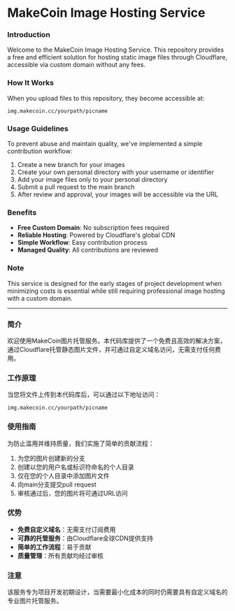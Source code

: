 # MakeCoin Image Hosting Service

### Introduction
Welcome to the MakeCoin Image Hosting Service. This repository provides a free and efficient solution for hosting static image files through Cloudflare, accessible via custom domain without any fees.

### How It Works
When you upload files to this repository, they become accessible at:
```
img.makecoin.cc/yourpath/picname
```

### Usage Guidelines
To prevent abuse and maintain quality, we've implemented a simple contribution workflow:

1. Create a new branch for your images
2. Create your own personal directory with your username or identifier
3. Add your image files only to your personal directory
4. Submit a pull request to the main branch
5. After review and approval, your images will be accessible via the URL

### Benefits
- **Free Custom Domain**: No subscription fees required
- **Reliable Hosting**: Powered by Cloudflare's global CDN
- **Simple Workflow**: Easy contribution process
- **Managed Quality**: All contributions are reviewed

### Note
This service is designed for the early stages of project development when minimizing costs is essential while still requiring professional image hosting with a custom domain.

---

### 简介
欢迎使用MakeCoin图片托管服务。本代码库提供了一个免费且高效的解决方案，通过Cloudflare托管静态图片文件，并可通过自定义域名访问，无需支付任何费用。

### 工作原理
当您将文件上传到本代码库后，可以通过以下地址访问：
```
img.makecoin.cc/yourpath/picname
```

### 使用指南
为防止滥用并维持质量，我们实施了简单的贡献流程：

1. 为您的图片创建新的分支
2. 创建以您的用户名或标识符命名的个人目录
3. 仅在您的个人目录中添加图片文件
4. 向main分支提交pull request
5. 审核通过后，您的图片将可通过URL访问

### 优势
- **免费自定义域名**：无需支付订阅费用
- **可靠的托管服务**：由Cloudflare全球CDN提供支持
- **简单的工作流程**：易于贡献
- **质量管理**：所有贡献均经过审核

### 注意
该服务专为项目开发初期设计，当需要最小化成本的同时仍需要具有自定义域名的专业图片托管服务。